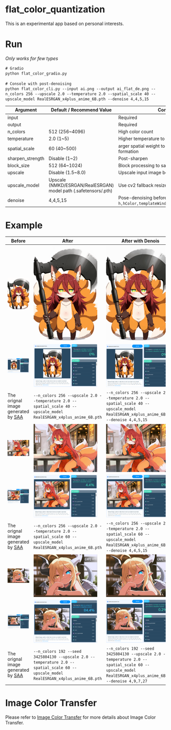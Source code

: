 # flat_color_quantization
This is an experimental app based on personal interests.      

# Run 
*Only works for few types*  
    
```
# Gradio
python flat_color_gradio.py

# Console with post-denoising
python flat_color_cli.py --input ai.png --output ai_flat_de.png --n_colors 256 --upscale 2.0 --temperature 2.0 --spatial_scale 40 --upscale_model RealESRGAN_x4plus_anime_6B.pth --denoise 4,4,5,15
```

| Argument | Default / Recommend Value | Comment |
| --- | --- | --- |
| input | | Required |
| output | | Required |
| n_colors | 512 (256~4096) | High color count |
| temperature | 2.0 (1~5) | Higher temperature to enhance soft assignment |
| spatial_scale | 60 (40~500) | arger spatial weight to promote large region formation |
| sharpen_strength| Disable (1~2) | Post-sharpen |
| block_size| 512 (64~1024) | Block processing to save VRAM |
| upscale | Disable (1.5~8.0) | Upscale input image before GPU soft |
| upscale_model | Upscale (NMKD/ESRGAN/RealESRGAN) model path (.safetensors/.pth) | Use cv2 fallback resize if not present |
| denoise | 4,4,5,15 | Pose-denoising before Post-sharpen `h,hColor,templateWindowSize,searchWindowSize` |


# Example 
<table align="center">
  <thead>
    <tr>
      <th>Before</th>
      <th>After</th>
      <th>After with Denois</th>
    </tr>
  </thead>
  <tbody>
    <tr>
      <td width="33%"><img src="https://github.com/mirabarukaso/flat_color_quantization/blob/main/imgs/ai_before.png" width="200"></td>
      <td width="33%"><img src="https://github.com/mirabarukaso/flat_color_quantization/blob/main/imgs/ai_after.png" width="200"></td>
      <td width="33%"><img src="https://github.com/mirabarukaso/flat_color_quantization/blob/main/imgs/ai_after_de.png" width="200"></td>
    </tr>
    <tr>
      <td width="33%"><img src="https://github.com/mirabarukaso/flat_color_quantization/blob/main/imgs/example_before.png" width="200"></td>
      <td width="33%"><img src="https://github.com/mirabarukaso/flat_color_quantization/blob/main/imgs/example_after.png" width="200"></td>
      <td width="33%"><img src="https://github.com/mirabarukaso/flat_color_quantization/blob/main/imgs/example_after_de.png" width="200"></td>
    </tr>
    <tr>
      <td width="33%" style="text-align:left;">The orignal image generated by <a href="https://github.com/mirabarukaso/character_select_stand_alone_app">SAA</a> </td>
      <td width="33%" style="text-align:left;"><code>--n_colors 256 --upscale 2.0 --temperature 2.0 --spatial_scale 40 --upscale_model RealESRGAN_x4plus_anime_6B.pth</code></td>
      <td width="33%" style="text-align:left;"><code>--n_colors 256 --upscale 2.0 --temperature 2.0 --spatial_scale 40 --upscale_model RealESRGAN_x4plus_anime_6B.pth --denoise 4,4,5,15</code></td>
    </tr>
    <tr>
      <td width="33%"><img src="https://github.com/mirabarukaso/flat_color_quantization/blob/main/imgs/ai2_before.png" width="200"></td>
      <td width="33%"><img src="https://github.com/mirabarukaso/flat_color_quantization/blob/main/imgs/ai2_after.png" width="200"></td>
      <td width="33%"><img src="https://github.com/mirabarukaso/flat_color_quantization/blob/main/imgs/ai2_after_de.png" width="200"></td>
    </tr>
    <tr>
      <td width="33%"><img src="https://github.com/mirabarukaso/flat_color_quantization/blob/main/imgs/example2_before.png" width="200"></td>
      <td width="33%"><img src="https://github.com/mirabarukaso/flat_color_quantization/blob/main/imgs/example2_after.png" width="200"></td>
      <td width="33%"><img src="https://github.com/mirabarukaso/flat_color_quantization/blob/main/imgs/example2_after_de.png" width="200"></td>
    </tr>
    <tr>
      <td width="33%" style="text-align:left;">The orignal image generated by <a href="https://github.com/mirabarukaso/character_select_stand_alone_app">SAA</a></td>
      <td width="33%" style="text-align:left;"><code>--n_colors 256 --upscale 2.0 --temperature 2.0 --spatial_scale 60 --upscale_model RealESRGAN_x4plus_anime_6B.pth</code></td>
      <td width="33%" style="text-align:left;"><code>--n_colors 256 --upscale 2.0 --temperature 2.0 --spatial_scale 60 --upscale_model RealESRGAN_x4plus_anime_6B.pth --denoise 4,4,5,15</code></td>
    </tr>
    <tr>
      <td width="33%"><img src="https://github.com/mirabarukaso/flat_color_quantization/blob/main/imgs/ai3_before.png" width="200"></td>
      <td width="33%"><img src="https://github.com/mirabarukaso/flat_color_quantization/blob/main/imgs/ai3_after.png" width="200"></td>
      <td width="33%"><img src="https://github.com/mirabarukaso/flat_color_quantization/blob/main/imgs/ai3_after_de.png" width="200"></td>
    </tr>
    <tr>
      <td width="33%"><img src="https://github.com/mirabarukaso/flat_color_quantization/blob/main/imgs/example3_before.png" width="200"></td>
      <td width="33%"><img src="https://github.com/mirabarukaso/flat_color_quantization/blob/main/imgs/example3_after.png" width="200"></td>
      <td width="33%"><img src="https://github.com/mirabarukaso/flat_color_quantization/blob/main/imgs/example3_after_de.png" width="200"></td>
    </tr>
    <tr>
      <td width="33%" style="text-align:left;">The orignal image generated by <a href="https://github.com/mirabarukaso/character_select_stand_alone_app">SAA</a></td>
      <td width="33%" style="text-align:left;"><code>--n_colors 192 --seed 3425804130 --upscale 2.0 --temperature 2.0 --spatial_scale 60 --upscale_model RealESRGAN_x4plus_anime_6B.pth</code></td>
      <td width="33%" style="text-align:left;"><code>--n_colors 192 --seed 3425804130 --upscale 2.0 --temperature 2.0 --spatial_scale 60 --upscale_model RealESRGAN_x4plus_anime_6B.pth --denoise 4,9,7,27</code></td>
    </tr>
  </tbody>
</table>

# Image Color Transfer
Please refer to [Image Color Transfer](https://github.com/mirabarukaso/ComfyUI_Mira#image-color-transfer) for more details about Image Color Transfer.      
